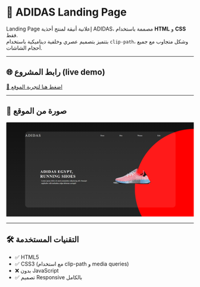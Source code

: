 # 👟 ADIDAS Landing Page

Landing Page إعلانية أنيقة لمنتج أحذية ADIDAS، مصممة باستخدام **HTML** و **CSS** فقط.  
بتتميز بتصميم عصري وخلفية ديناميكية باستخدام `clip-path`، وشكل متجاوب مع جميع أحجام الشاشات.

---

## 🌐 رابط المشروع (live demo)

[🔗 اضغط هنا لتجربة الموقع](https://antonious-sameh.github.io/adidas-landing-page/)


---

## 📸 صورة من الموقع

![screenshot](screenshot.png)

---

## 🛠️ التقنيات المستخدمة

- ✅ HTML5
- ✅ CSS3 (مع استخدام clip-path و media queries)
- ❌ بدون JavaScript
- ✅ تصميم Responsive بالكامل
